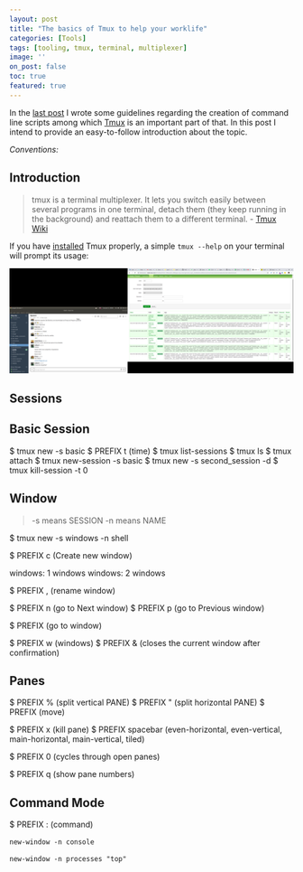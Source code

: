 ```yaml
---
layout: post
title: "The basics of Tmux to help your worklife"
categories: [Tools]
tags: [tooling, tmux, terminal, multiplexer]
image: ''
on_post: false
toc: true
featured: true
---
```


In the [last post](_posts/2019-05-18-Creating_bulletproof_command_line_scripts.md) I wrote some guidelines regarding the creation of command line scripts among which [Tmux](http://tmux.github.io/) is an important part of that. In this post I intend to provide an easy-to-follow introduction about the topic.

*Conventions:*


## Introduction
> tmux is a terminal multiplexer. It lets you switch easily between several programs in one terminal, detach them (they keep running in the background) and reattach them to a different terminal. - [Tmux Wiki](https://github.com/tmux/tmux/wiki)

If you have [installed]() Tmux properly, a simple `tmux --help` on your terminal will prompt its usage:

![Tmux help](/assets/images/posts/tmux_help.png "Running tmux --help displays its usage")






## Sessions



## Basic Session

$ tmux new -s basic
$ PREFIX t    (time)
$ tmux list-sessions
$ tmux ls
$ tmux attach
$ tmux new-session -s basic
$ tmux new -s second_session -d
$ tmux kill-session -t 0

 
## Window
> -s means SESSION
> -n means NAME

$ tmux new -s windows -n shell

$ PREFIX c (Create new window)

windows: 1 windows
windows: 2 windows

$ PREFIX , (rename window)

$ PREFIX n (go to Next window)
$ PREFIX p (go to Previous window)

$ PREFIX <NUMBER> (go to window)

$ PREFIX w (windows)
$ PREFIX & (closes the current window after confirmation)


## Panes

$ PREFIX % (split vertical PANE)
$ PREFIX " (split horizontal PANE)
$ PREFIX <ARROW> (move)

$ PREFIX x (kill pane)
$ PREFIX spacebar (even-horizontal, even-vertical, main-horizontal, main-vertical, tiled)

$ PREFIX 0 (cycles through open panes)

$ PREFIX q (show pane numbers)

## Command Mode

$ PREFIX :  (command)

```
new-window -n console
```

```
new-window -n processes "top"
```
